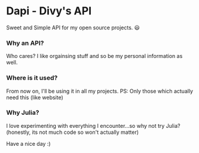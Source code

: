 # Dapi - Divy's API
Sweet and Simple API for my open source projects. :smiley:

### Why an API?
Who cares? I like orgainsing stuff and so be my personal information as well.

### Where is it used?
From now on, I'll be using it in all my projects.
PS: Only those which actually need this (like website)

### Why Julia?
I love experimenting with everything I encounter...so why not try Julia?
(honestly, its not much code so won't actually matter)

Have a nice day :)
